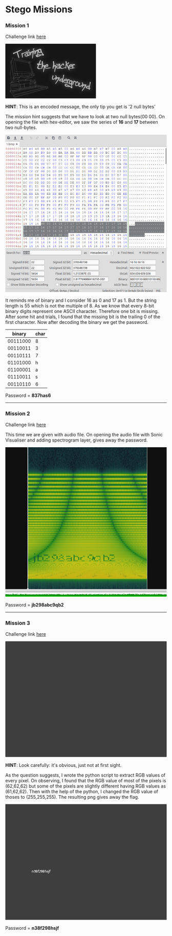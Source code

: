 # Stego Missions

### Mission 1

Challenge link [here](https://www.hackthissite.org/missions/playit/stego/1)

![Mission 1](1.bmp)

**HINT**: This is an encoded message, the only tip you get is '2 null bytes'

The mission hint suggests that we have to look at two null bytes(00 00).
On opening the file with hex-editor, we saw the series of **16** and **17** between two null-bytes.

![Solved Image](1solved.png) 

It reminds me of binary and I consider 16 as 0 and 17 as 1. But the string length is 55 which is not the multiple of 8. As we know that every 8-bit binary digits represent one ASCII character. Therefore one bit is missing. After some hit and trials, I found that the missing bit is the trailing 0 of the first character. Now after decoding the binary we get the password.

| binary | char |
|--------|------|
|00111000|8|
|00110011|3|
|00110111|7|
|01101000|h|
|01100001|a|
|01110011|s|
|00110110|6|

Password = **837has6**

----

### Mission 2

Challenge link [here](https://www.hackthissite.org/missions/playit/stego/2)

This time we are given with audio file. On opening the audio file with Sonic Visualiser and adding spectrogram layer, gives away the password.

![Mission 2](2solved.png) 

Password = **jb298abc9qb2** 

----

### Mission 3

Challenge link [here](https://www.hackthissite.org/missions/playit/stego/3)

![Mission 3](3.bmp)

**HINT**: Look carefully: it's obvious, just not at first sight.

As the question suggests, I wrote the python script to extract RGB values of every pixel. On observing, I found that the RGB value of most of the pixels is (62,62,62) but some of the pixels are slightly different having RGB values as (61,62,62). Then with the help of the python, I changed the RGB value of thoses to (255,255,255). The resulting png gives away the flag.

![Mission 3](3new.bmp)

Password = **n38f298hsjf**
